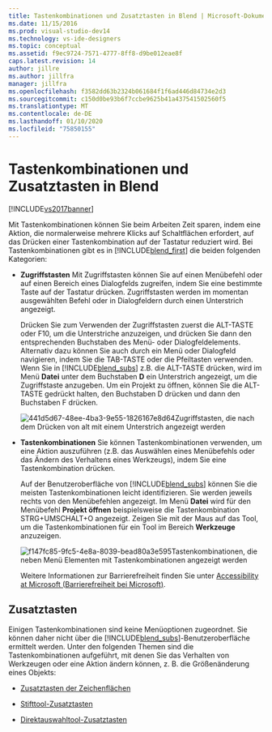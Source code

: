 ```yaml
---
title: Tastenkombinationen und Zusatztasten in Blend | Microsoft-Dokumentation
ms.date: 11/15/2016
ms.prod: visual-studio-dev14
ms.technology: vs-ide-designers
ms.topic: conceptual
ms.assetid: f9ec9724-7571-4777-8ff8-d9be012eae8f
caps.latest.revision: 14
author: jillre
ms.author: jillfra
manager: jillfra
ms.openlocfilehash: f3582dd63b2324b061684f1f6ad446d84734e2d3
ms.sourcegitcommit: c150d0be93b6f7ccbe9625b41a437541502560f5
ms.translationtype: MT
ms.contentlocale: de-DE
ms.lasthandoff: 01/10/2020
ms.locfileid: "75850155"
---
```

# <a name="keyboard-shortcuts-and-modifier-keys-in-blend"></a>Tastenkombinationen und Zusatztasten in Blend
[!INCLUDE[vs2017banner](../includes/vs2017banner.md)]

Mit Tastenkombinationen können Sie beim Arbeiten Zeit sparen, indem eine Aktion, die normalerweise mehrere Klicks auf Schaltflächen erfordert, auf das Drücken einer Tastenkombination auf der Tastatur reduziert wird. Bei Tastenkombinationen gibt es in [!INCLUDE[blend_first](../includes/blend-first-md.md)] die beiden folgenden Kategorien:

- **Zugriffstasten** Mit Zugriffstasten können Sie auf einen Menübefehl oder auf einen Bereich eines Dialogfelds zugreifen, indem Sie eine bestimmte Taste auf der Tastatur drücken. Zugriffstasten werden im momentan ausgewählten Befehl oder in Dialogfeldern durch einen Unterstrich angezeigt.

   Drücken Sie zum Verwenden der Zugriffstasten zuerst die ALT-TASTE oder F10, um die Unterstriche anzuzeigen, und drücken Sie dann den entsprechenden Buchstaben des Menü- oder Dialogfeldelements. Alternativ dazu können Sie auch durch ein Menü oder Dialogfeld navigieren, indem Sie die TAB-TASTE oder die Pfeiltasten verwenden. Wenn Sie in [!INCLUDE[blend_subs](../includes/blend-subs-md.md)] z.B. die ALT-TASTE drücken, wird im Menü **Datei** unter dem Buchstaben **D** ein Unterstrich angezeigt, um die Zugriffstaste anzugeben. Um ein Projekt zu öffnen, können Sie die ALT-TASTE gedrückt halten, den Buchstaben D drücken und dann den Buchstaben F drücken.

   ![](../designers/media/441d5d67-48ee-4ba3-9e55-1826167e8d64.png "441d5d67-48ee-4ba3-9e55-1826167e8d64")Zugriffstasten, die nach dem Drücken von alt mit einem Unterstrich angezeigt werden

- **Tastenkombinationen** Sie können Tastenkombinationen verwenden, um eine Aktion auszuführen (z.B. das Auswählen eines Menübefehls oder das Ändern des Verhaltens eines Werkzeugs), indem Sie eine Tastenkombination drücken.

   Auf der Benutzeroberfläche von [!INCLUDE[blend_subs](../includes/blend-subs-md.md)] können Sie die meisten Tastenkombinationen leicht identifizieren. Sie werden jeweils rechts von den Menübefehlen angezeigt. Im Menü **Datei** wird für den Menübefehl **Projekt öffnen** beispielsweise die Tastenkombination STRG+UMSCHALT+O angezeigt. Zeigen Sie mit der Maus auf das Tool, um die Tastenkombinationen für ein Tool im Bereich **Werkzeuge** anzuzeigen.

   ![](../designers/media/f147fc85-9fc5-4e8a-8039-bead80a3e595.png "f147fc85-9fc5-4e8a-8039-bead80a3e595")Tastenkombinationen, die neben Menü Elementen mit Tastenkombinationen angezeigt werden

  Weitere Informationen zur Barrierefreiheit finden Sie unter [Accessibility at Microsoft (Barrierefreiheit bei Microsoft)](https://www.microsoft.com/enable).

## <a name="modifier-keys"></a>Zusatztasten
 Einigen Tastenkombinationen sind keine Menüoptionen zugeordnet. Sie können daher nicht über die [!INCLUDE[blend_subs](../includes/blend-subs-md.md)]-Benutzeroberfläche ermittelt werden. Unter den folgenden Themen sind die Tastenkombinationen aufgeführt, mit denen Sie das Verhalten von Werkzeugen oder eine Aktion ändern können, z. B. die Größenänderung eines Objekts:

- [Zusatztasten der Zeichenflächen](../designers/artboard-modifier-keys-in-blend.md)

- [Stifttool-Zusatztasten](../designers/pen-tool-modifier-keys-in-blend.md)

- [Direktauswahltool-Zusatztasten](../designers/direct-selection-tool-modifier-keys-in-blend.md)

